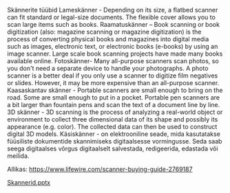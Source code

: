 Skännerite tüübid
Lameskänner - Depending on its size, a flatbed scanner can fit standard or legal-size documents. The flexible cover allows you to scan large items such as books.
Raamatuskänner – Book scanning or book digitization (also: magazine scanning or magazine digitization) is the process of converting physical books and magazines into digital media such as images, electronic text, or electronic books (e-books) by using an image scanner. Large scale book scanning projects have made many books available online. 
Fotoskänner- Many all-purpose scanners scan photos, so you don't need a separate device to handle your photographs. A photo scanner is a better deal if you only use a scanner to digitize film negatives or slides. However, it may be more expensive than an all-purpose scanner.
Kaasaskantav skänner - Portable scanners are small enough to bring on the road. Some are small enough to put in a pocket. Portable pen scanners are a bit larger than fountain pens and scan the text of a document line by line.
3D skänner - 3D scanning is the process of analyzing a real-world object or environment to collect three dimensional data of its shape and possibly its appearance (e.g. color). The collected data can then be used to construct digital 3D models.
Käsiskänner -  on elektrooniline seade, mida kasutatakse füüsiliste dokumentide skannimiseks digitaalsesse vormingusse. Seda saab seega digitaalses võrgus digitaalselt salvestada, redigeerida, edastada või meilida.


Allikas: https://www.lifewire.com/scanner-buying-guide-2769187

[Skannerid.pptx](https://github.com/TLUHK-RIF23/Gristo-Joesaar/files/13566389/Skannerid.pptx)

